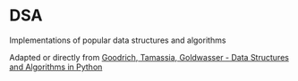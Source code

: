 # DSA
Implementations of popular data structures and algorithms

Adapted or directly from [Goodrich, Tamassia, Goldwasser - Data Structures and Algorithms in Python](https://www.amazon.com/Structures-Algorithms-Python-Michael-Goodrich/dp/812656217X/ref=sr_1_4?ie=UTF8&qid=1508610547&sr=8-4&keywords=python+data+structures+and+algorithms)
